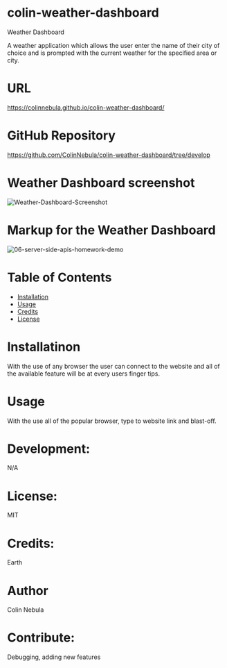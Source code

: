 # colin-weather-dashboard

Weather Dashboard


A weather application which allows the user enter the name of their city of choice and is prompted with the current weather for the specified area or city.

# URL
https://colinnebula.github.io/colin-weather-dashboard/

# GitHub Repository
https://github.com/ColinNebula/colin-weather-dashboard/tree/develop

# Weather Dashboard screenshot
![Weather-Dashboard-Screenshot ](https://user-images.githubusercontent.com/57843842/127802033-6a3c776f-5c86-4e4d-aac0-d6d26e966abe.jpg)

# Markup for the Weather Dashboard
![06-server-side-apis-homework-demo](https://user-images.githubusercontent.com/57843842/127801401-cd5a373b-fe67-4706-9e0f-c1edd16f88c7.png)



# Table of Contents

* [Installation](#installation)
* [Usage](#usage)
* [Credits](#credits)
* [License](#license)


# Installatinon
With the use of any browser the user can connect to the website and all of the available feature will be at every users finger tips.

# Usage 
With the use all of the popular browser, type to website link and blast-off.

# Development: 
N/A

# License: 
MIT

# Credits: 
Earth

# Author
Colin Nebula

# Contribute:
Debugging, adding new features


